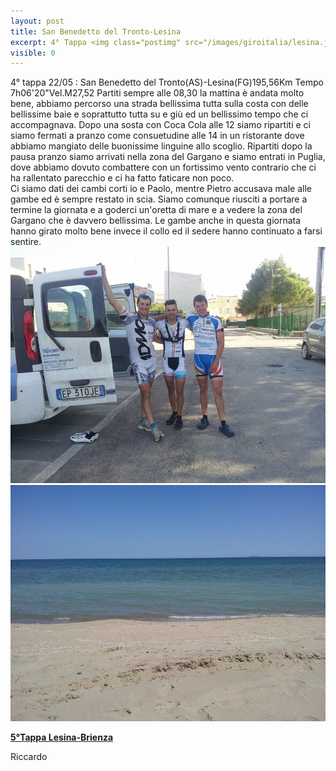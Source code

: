 ```yaml
---
layout: post
title: San Benedetto del Tronto-Lesina
excerpt: 4° Tappa <img class="postimg" src="/images/giroitalia/lesina.jpg">
visible: 0
---
```


4° tappa 22/05 : San Benedetto del Tronto(AS)-Lesina(FG)195,56Km Tempo 7h06'20"Vel.M27,52
Partiti sempre alle 08,30 la mattina è andata molto bene, abbiamo percorso una strada bellissima tutta sulla costa con delle bellissime baie e soprattutto tutta su e giù ed un bellissimo tempo che ci accompagnava. Dopo una sosta con Coca Cola alle 12 siamo ripartiti e ci siamo fermati a pranzo come consuetudine alle 14 in un ristorante dove abbiamo mangiato delle buonissime linguine allo scoglio. Ripartiti dopo la pausa pranzo siamo arrivati nella zona del Gargano e siamo entrati in Puglia, dove abbiamo dovuto combattere con un fortissimo vento contrario che ci ha rallentato parecchio e ci ha fatto faticare non poco.<br>
Ci siamo dati dei cambi corti io e Paolo, mentre Pietro accusava male alle gambe ed è sempre restato in scia. Siamo comunque riusciti a portare a termine la giornata e a goderci un'oretta di mare e a vedere la zona del Gargano che è davvero bellissima. Le gambe anche in questa giornata hanno girato molto bene invece il collo ed il sedere hanno continuato a farsi sentire.<br>
<a href="/images/giroitalia/lesina.jpg"><img class="postimg" src="/images/giroitalia/lesina.jpg"></a>
<a href="/images/giroitalia/lesinamare.jpg"><img class="postimg" src="/images/giroitalia/lesinamare.jpg"></a>
<a href="/2014/05/26/6Tappa"><P class="correlatedPost"><b>5°Tappa Lesina-Brienza</b></P></a>
Riccardo 
